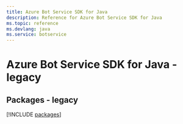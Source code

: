 ```yaml
---
title: Azure Bot Service SDK for Java
description: Reference for Azure Bot Service SDK for Java
ms.topic: reference
ms.devlang: java
ms.service: botservice
---
```

# Azure Bot Service SDK for Java - legacy
## Packages - legacy
[!INCLUDE [packages](bot-service-index.md)]

